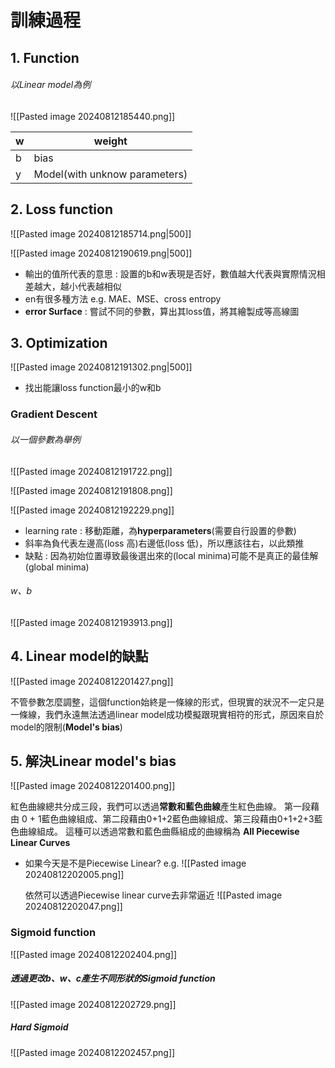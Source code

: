 
# 訓練過程
## 1. Function

###### 以Linear model為例
![[Pasted image 20240812185440.png]]

| w   | weight                        |
| --- | ----------------------------- |
| b   | bias                          |
| y   | Model(with unknow parameters) |

## 2. Loss function
![[Pasted image 20240812185714.png|500]] 

![[Pasted image 20240812190619.png|500]]

- 輸出的值所代表的意思 :  設置的b和w表現是否好，數值越大代表與實際情況相差越大，越小代表越相似
- en有很多種方法 e.g. MAE、MSE、cross entropy
- **error Surface** : 嘗試不同的參數，算出其loss值，將其繪製成等高線圖

## 3. Optimization

![[Pasted image 20240812191302.png|500]]

- 找出能讓loss function最小的w和b
### Gradient Descent

###### 以一個參數為舉例
![[Pasted image 20240812191722.png]]

![[Pasted image 20240812191808.png]]

![[Pasted image 20240812192229.png]]

- learning rate : 移動距離，為**hyperparameters**(需要自行設置的參數)
- 斜率為負代表左邊高(loss 高)右邊低(loss 低)，所以應該往右，以此類推
- 缺點 : 因為初始位置導致最後選出來的(local minima)可能不是真正的最佳解(global minima)

###### w、b
![[Pasted image 20240812193913.png]]

## 4. Linear model的缺點

![[Pasted image 20240812201427.png]]

不管參數怎麼調整，這個function始終是一條線的形式，但現實的狀況不一定只是一條線，我們永遠無法透過linear model成功模擬跟現實相符的形式，原因來自於model的限制(**Model's bias**)


## 5. 解決Linear model's bias

![[Pasted image 20240812201400.png]]

紅色曲線總共分成三段，我們可以透過**常數和藍色曲線**產生紅色曲線。
第一段藉由 0 + 1藍色曲線組成、第二段藉由0+1+2藍色曲線組成、第三段藉由0+1+2+3藍色曲線組成。
這種可以透過常數和藍色曲縣組成的曲線稱為 **All Piecewise Linear Curves**

- 如果今天是不是Piecewise Linear?
	e.g.
	![[Pasted image 20240812202005.png]]
	
	依然可以透過Piecewise linear curve去非常逼近
	![[Pasted image 20240812202047.png]]


### Sigmoid function
![[Pasted image 20240812202404.png]]

##### 透過更改b、w、c產生不同形狀的Sigmoid function
![[Pasted image 20240812202729.png]]

##### Hard Sigmoid
![[Pasted image 20240812202457.png]]
